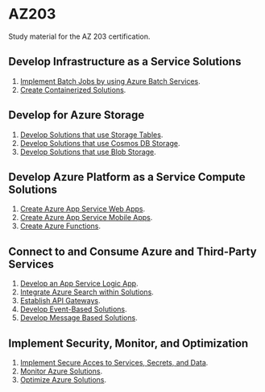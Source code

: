 # AZ203
Study material for the AZ 203 certification.

## Develop Infrastructure as a Service Solutions
1. [Implement Batch Jobs by using Azure Batch Services](iaas/batch.md).
2. [Create Containerized Solutions](iaas/aks.md).

## Develop for Azure Storage
1. [Develop Solutions that use Storage Tables](storage/tables.md).
2. [Develop Solutions that use Cosmos DB Storage](storage/cosmosdb.md).
3. [Develop Solutions that use Blob Storage](storage/blob.md).

## Develop Azure Platform as a Service Compute Solutions
1. [Create Azure App Service Web Apps](paas/webapps.md).
2. [Create Azure App Service Mobile Apps](paas/mobile.md).
3. [Create Azure Functions](paas/functions.md).

## Connect to and Consume Azure and Third-Party Services
1. [Develop an App Service Logic App](thirdparty/logicapp.md).
2. [Integrate Azure Search within Solutions](thirdparty/search.md).
3. [Establish API Gateways](thirdparty/apigateway.md).
4. [Develop Event-Based Solutions](thirdparty/eventgrid.md).
5. [Develop Message Based Solutions](thirdparty/servicebus.md).

## Implement Security, Monitor, and Optimization
1. [Implement Secure Acces to Services, Secrets, and Data]().
2. [Monitor Azure Solutions]().
3. [Optimize Azure Solutions]().
